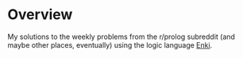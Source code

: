 # Overview

My solutions to the weekly problems from the r/prolog subreddit (and maybe other places, eventually) using the logic language [Enki](https://github.com/ReedOei/Enki).


